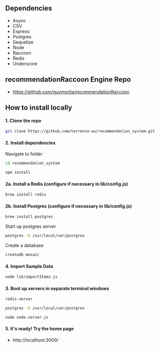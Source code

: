 ## Dependencies

* Async
* CSV
* Express
* Postgres
* Sequelize
* Node
* Raccoon
* Redis
* Underscore

## recommendationRaccoon Engine Repo

* <a href="https://github.com/guymorita/recommendationRaccoon" target="_blank">https://github.com/guymorita/recommendationRaccoon</a>

## How to install locally

#### 1. Clone the repo
``` bash
git clone https://github.com/terrence-au/recommendation_system.git
```

#### 2. Install dependencies
Navigate to folder
``` bash
cd recommendation_system
```
``` bash
npm install
```

#### 2a. Install a Redis (configure if necessary in lib/config.js)
``` bash
brew install redis
```

#### 2b. Install Postgres (configure if necessary in lib/config.js)
``` bash
brew install postgres
```
Start up postgres server
``` bash
postgres -D /usr/local/var/postgres
```
Create a database
``` bash
createdb mosaic
```

#### 4. Import Sample Data
``` bash
node lib/importItems.js
```

#### 3. Boot up servers in separate terminal windows
``` bash
redis-server
```
``` bash
postgres -D /usr/local/var/postgres
```
``` bash
node node-server.js
```

#### 5. It's ready! Try the home page
* http://localhost:3000/
